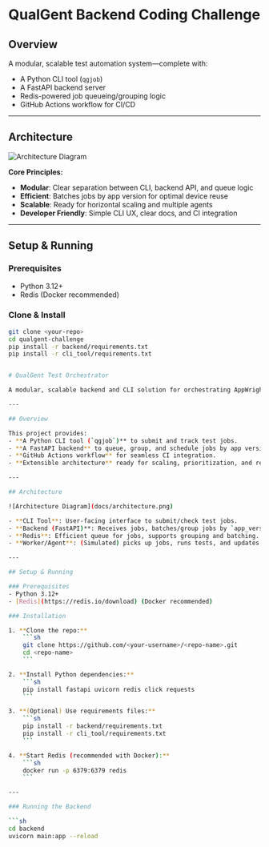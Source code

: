 # QualGent Backend Coding Challenge

## Overview

A modular, scalable test automation system—complete with:
- A Python CLI tool (`qgjob`)
- A FastAPI backend server
- Redis-powered job queueing/grouping logic
- GitHub Actions workflow for CI/CD

---

## Architecture

![Architecture Diagram](docs/architecture.png)

**Core Principles:**
- **Modular**: Clear separation between CLI, backend API, and queue logic
- **Efficient**: Batches jobs by app version for optimal device reuse
- **Scalable**: Ready for horizontal scaling and multiple agents
- **Developer Friendly**: Simple CLI UX, clear docs, and CI integration

---

## Setup & Running

### Prerequisites
- Python 3.12+
- Redis (Docker recommended)

### Clone & Install
```sh
git clone <your-repo>
cd qualgent-challenge
pip install -r backend/requirements.txt
pip install -r cli_tool/requirements.txt


# QualGent Test Orchestrator

A modular, scalable backend and CLI solution for orchestrating AppWright end-to-end tests across local devices, emulators, and BrowserStack.

---

## Overview

This project provides:
- **A Python CLI tool (`qgjob`)** to submit and track test jobs.
- **A FastAPI backend** to queue, group, and schedule jobs by app version, with Redis as a fast in-memory queue.
- **GitHub Actions workflow** for seamless CI integration.
- **Extensible architecture** ready for scaling, prioritization, and retries.

---

## Architecture

![Architecture Diagram](docs/architecture.png)

- **CLI Tool**: User-facing interface to submit/check test jobs.
- **Backend (FastAPI)**: Receives jobs, batches/group jobs by `app_version_id`, tracks status.
- **Redis**: Efficient queue for jobs, supports grouping and batching.
- **Worker/Agent**: (Simulated) picks up jobs, runs tests, and updates status.

---

## Setup & Running

### Prerequisites
- Python 3.12+
- [Redis](https://redis.io/download) (Docker recommended)

### Installation

1. **Clone the repo:**
    ```sh
    git clone https://github.com/<your-username>/<repo-name>.git
    cd <repo-name>
    ```

2. **Install Python dependencies:**
    ```sh
    pip install fastapi uvicorn redis click requests
    ```

3. **(Optional) Use requirements files:**
    ```sh
    pip install -r backend/requirements.txt
    pip install -r cli_tool/requirements.txt
    ```

4. **Start Redis (recommended with Docker):**
    ```sh
    docker run -p 6379:6379 redis
    ```

---

### Running the Backend

```sh
cd backend
uvicorn main:app --reload
